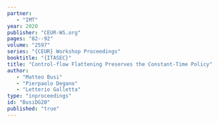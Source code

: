 ```yaml
---
partner: 
   - "IMT"
year: 2020
publisher: "CEUR-WS.org"
pages: "82--92"
volume: "2597"
series: "{CEUR} Workshop Proceedings"
booktitle: "{ITASEC}"
title: "Control-flow Flattening Preserves the Constant-Time Policy"
author: 
   - "Matteo Busi"
   - "Pierpaolo Degano"
   - "Letterio Galletta"
type: "inproceedings"
id: "BusiDG20"
published: "true"
---
```

